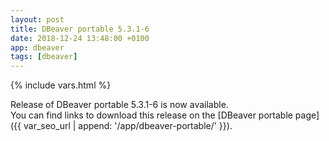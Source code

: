 ```yaml
---
layout: post
title: DBeaver portable 5.3.1-6
date: 2018-12-24 13:48:00 +0100
app: dbeaver
tags: [dbeaver]
---
```

{% include vars.html %}

Release of DBeaver portable 5.3.1-6 is now available.<br />
You can find links to download this release on the [DBeaver portable page]({{ var_seo_url | append: '/app/dbeaver-portable/' }}).